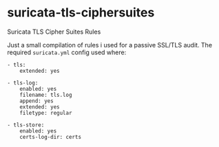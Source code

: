 # suricata-tls-ciphersuites
Suricata TLS Cipher Suites Rules

Just a small compilation of rules i used for a passive SSL/TLS audit. The required `suricata.yml` config used where:

```
- tls:
    extended: yes

- tls-log:
    enabled: yes
    filename: tls.log
    append: yes
    extended: yes
    filetype: regular

- tls-store:
    enabled: yes
    certs-log-dir: certs
```
